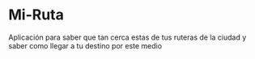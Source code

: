 # Mi-Ruta
Aplicación para saber que tan cerca estas de tus ruteras de la ciudad y saber como llegar a tu destino por este medio
